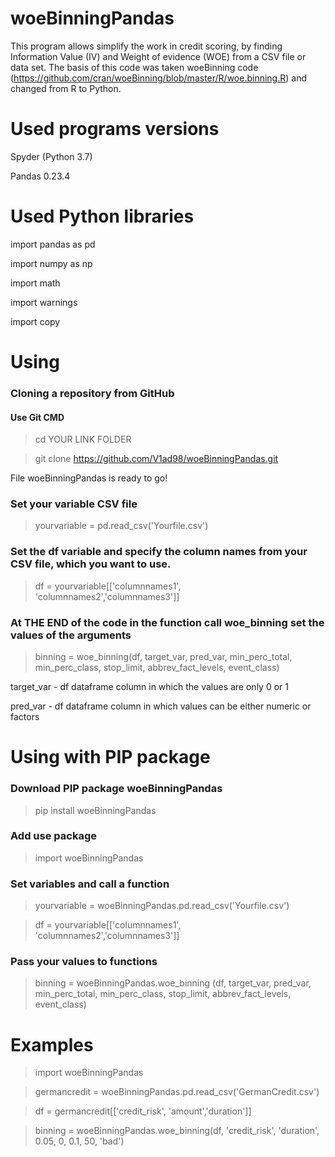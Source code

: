 # woeBinningPandas
This program allows simplify the work in credit scoring, by finding Information Value (IV) and Weight of evidence (WOE) from a CSV file or data set.
The basis of this code was taken woeBinning code (https://github.com/cran/woeBinning/blob/master/R/woe.binning.R) and changed from R to Python.
# Used programs versions
Spyder (Python 3.7)

Pandas 0.23.4
# Used Python libraries
import pandas as pd

import numpy as np

import math

import warnings

import copy
# Using
### Cloning a repository from GitHub
#### Use Git CMD

>cd YOUR LINK FOLDER

>git clone https://github.com/V1ad98/woeBinningPandas.git

File woeBinningPandas is ready to go!
### Set your variable CSV file
> yourvariable = pd.read_csv('Yourfile.csv')
### Set the df variable and specify the column names from your CSV file, which you want to use.
> df = yourvariable[['columnnames1', 'columnnames2','columnnames3']]
### At THE END of the code in the function call woe_binning set the values of the arguments
> binning = woe_binning(df, target_var, pred_var, min_perc_total, min_perc_class, stop_limit, abbrev_fact_levels, event_class)

target_var - df dataframe column in which the values are only 0 or 1

pred_var - df dataframe column in which values can be either numeric or factors

# Using with PIP package
### Download PIP package woeBinningPandas
> pip install woeBinningPandas
### Add use package
> import woeBinningPandas
### Set variables and call a function
> yourvariable = woeBinningPandas.pd.read_csv('Yourfile.csv')

> df = yourvariable[['columnnames1', 'columnnames2','columnnames3']]
### Pass your values to functions
> binning = woeBinningPandas.woe_binning (df, target_var, pred_var, min_perc_total, min_perc_class, stop_limit, abbrev_fact_levels, event_class)
# Examples
> import woeBinningPandas

> germancredit = woeBinningPandas.pd.read_csv('GermanCredit.csv')

> df = germancredit[['credit_risk', 'amount','duration']]

> binning = woeBinningPandas.woe_binning(df, 'credit_risk', 'duration', 0.05, 0, 0.1, 50, 'bad')
